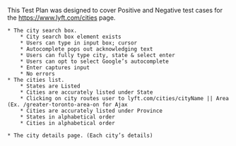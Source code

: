 This Test Plan was designed to cover Positive and Negative test cases for the https://www.lyft.com/cities page.

    * The city search box. 
        * City search box element exists
        * Users can type in input box; cursor
        * Autocomplete pops out acknowledging text
        * Users can fully type city, state & select enter 
        * Users can opt to select Google’s autocomplete
        * Enter captures input 
        * No errors 
    * The cities list. 
        * States are Listed
        * Cities are accurately listed under State 
        * Clicking on city routes user to lyft.com/cities/cityName || Area (Ex. /greater-toronto-area-on for Ajax
        * Cities are accurately listed under Province
        * States in alphabetical order
        * Cities in alphabetical order

    * The city details page. (Each city’s details)
    